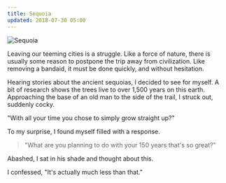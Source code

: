 ```yaml
---
title: Sequoia
updated: 2018-07-30 05:00
---
```


![Sequoia](../../assets/img/sequoia.jpg)

Leaving our teeming cities is a struggle. Like a force of nature, there is usually some reason to postpone the trip away from civilization. Like removing a bandaid, it must be done quickly, and without hesitation.

Hearing stories about the ancient sequoias, I decided to see for myself. A bit of research shows the trees live to over 1,500 years on this earth. Approaching the base of an old man to the side of the trail, I struck out, suddenly cocky.

"With all your time you chose to simply grow straight up?"

To my surprise, I found myself filled with a response.

> "What are you planning to do with your 150 years that's so great?"

Abashed, I sat in his shade and thought about this.

I confessed, "It's actually much less than that." 
